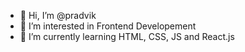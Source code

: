 - 👋 Hi, I’m @pradvik
- 👀 I’m interested in Frontend Developement
- 🌱 I’m currently learning HTML, CSS, JS and React.js
